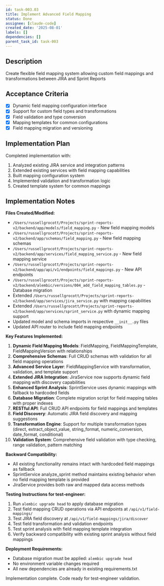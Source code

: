 ```yaml
---
id: task-003.03
title: Implement Advanced Field Mapping
status: Done
assignee: [claude-code]
created_date: '2025-08-01'
labels: []
dependencies: []
parent_task_id: task-003
---
```


## Description

Create flexible field mapping system allowing custom field mappings and transformations between JIRA and Sprint Reports

## Acceptance Criteria

- [x] Dynamic field mapping configuration interface
- [x] Support for custom field types and transformations
- [x] Field validation and type conversion
- [x] Mapping templates for common configurations
- [x] Field mapping migration and versioning

## Implementation Plan

Completed implementation with:
1. Analyzed existing JIRA service and integration patterns
2. Extended existing services with field mapping capabilities
3. Built mapping configuration system
4. Implemented validation and transformation logic
5. Created template system for common mappings

## Implementation Notes

**Files Created/Modified:**
- `/Users/russellgrocott/Projects/sprint-reports-v2/backend/app/models/field_mapping.py` - New field mapping models
- `/Users/russellgrocott/Projects/sprint-reports-v2/backend/app/schemas/field_mapping.py` - New field mapping schemas
- `/Users/russellgrocott/Projects/sprint-reports-v2/backend/app/services/field_mapping_service.py` - New field mapping service
- `/Users/russellgrocott/Projects/sprint-reports-v2/backend/app/api/v1/endpoints/field_mappings.py` - New API endpoints
- `/Users/russellgrocott/Projects/sprint-reports-v2/backend/alembic/versions/004_add_field_mapping_tables.py` - Database migration
- Extended `/Users/russellgrocott/Projects/sprint-reports-v2/backend/app/services/jira_service.py` with mapping capabilities
- Extended `/Users/russellgrocott/Projects/sprint-reports-v2/backend/app/services/sprint_service.py` with dynamic mapping support
- Updated model and schema imports in respective `__init__.py` files
- Updated API router to include field mapping endpoints

**Key Features Implemented:**
1. **Dynamic Field Mapping Models**: FieldMapping, FieldMappingTemplate, FieldMappingVersion with relationships
2. **Comprehensive Schemas**: Full CRUD schemas with validation for all field mapping operations
3. **Advanced Service Layer**: FieldMappingService with transformation, validation, and template support
4. **Extended JIRA Integration**: JiraService now supports dynamic field mapping with discovery capabilities
5. **Enhanced Sprint Analysis**: SprintService uses dynamic mappings with fallback to hardcoded fields
6. **Database Migration**: Complete migration script for field mapping tables with proper indexes
7. **RESTful API**: Full CRUD API endpoints for field mappings and templates
8. **Field Discovery**: Automatic JIRA field discovery and mapping suggestions
9. **Transformation Engine**: Support for multiple transformation types (direct, extract_object_value, string_format, numeric_conversion, date_format, conditional)
10. **Validation System**: Comprehensive field validation with type checking, range validation, pattern matching

**Backward Compatibility:**
- All existing functionality remains intact with hardcoded field mappings as fallback
- SprintService analyze_sprint method maintains existing behavior when no field mapping template is provided
- JiraService provides both raw and mapped data access methods

**Testing Instructions for test-engineer:**
1. Run `alembic upgrade head` to apply database migration
2. Test field mapping CRUD operations via API endpoints at `/api/v1/field-mappings/`
3. Test JIRA field discovery at `/api/v1/field-mappings/jira/discover`
4. Test field transformation and validation endpoints
5. Test sprint analysis with field mapping template integration
6. Verify backward compatibility with existing sprint analysis without field mappings

**Deployment Requirements:**
- Database migration must be applied: `alembic upgrade head`
- No environment variable changes required
- All new dependencies are already in existing requirements.txt

Implementation complete. Code ready for test-engineer validation.